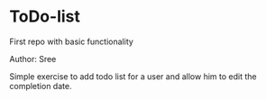 # ToDo-list
First repo with basic functionality

Author: Sree

Simple exercise to add todo list for a user and allow him to edit the completion date.
